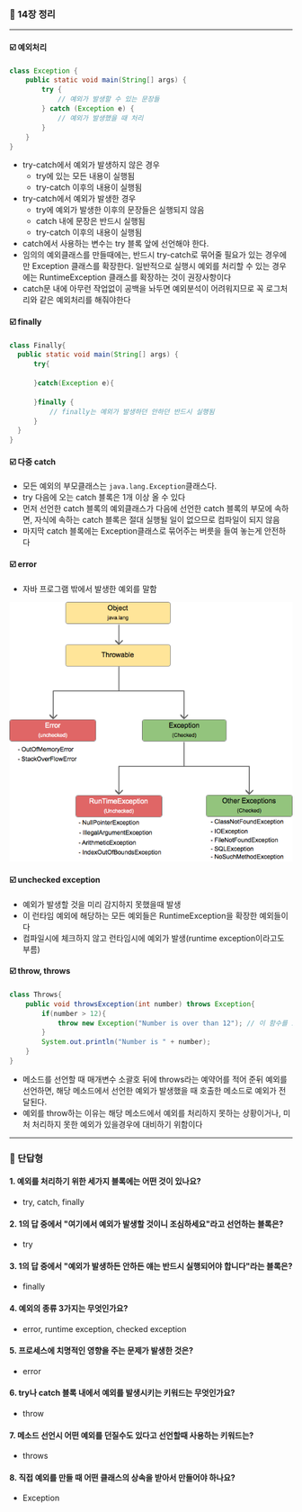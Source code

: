 ### 💭 14장 정리

---

#### ☑️ 예외처리

```java
class Exception {
    public static void main(String[] args) {
        try {
            // 예외가 발생할 수 있는 문장들
        } catch (Exception e) {
            // 예외가 발생했을 때 처리
        }
    }
}
```

- try-catch에서 예외가 발생하지 않은 경우
  - try에 있는 모든 내용이 실행됨
  - try-catch 이후의 내용이 실행됨
- try-catch에서 예외가 발생한 경우
  - try에 예외가 발생한 이후의 문장들은 실행되지 않음
  - catch 내에 문장은 반드시 실행됨
  - try-catch 이후의 내용이 실행됨
- catch에서 사용하는 변수는 try 블록 앞에 선언해야 한다.
- 임의의 예외클래스를 만들때에는, 반드시 try-catch로 묶어줄 필요가 있는 경우에만 Exception 클래스를 확장한다. 일반적으로 실행시 예외를 처리할 수 있는 경우에는 RuntimeException 클래스를 확장하는 것이 권장사항이다
- catch문 내에 아무런 작업없이 공백을 놔두면 예외분석이 어려워지므로 꼭 로그처리와 같은 예외처리를 해줘야한다

#### ☑️ finally
```java
class Finally{
  public static void main(String[] args) {
      try{
          
      }catch(Exception e){
          
      }finally {
          // finally는 예외가 발생하던 안하던 반드시 실행됨
      }
  }
}
```

#### ☑️ 다중 catch

- 모든 예외의 부모클래스는 `java.lang.Exception`클래스다.
- try 다음에 오는 catch 블록은 1개 이상 올 수 있다
- 먼저 선언한 catch 블록의 예외클래스가 다음에 선언한 catch 블록의 부모에 속하면, 자식에 속하는 catch 블록은 절대 실행될 일이 없으므로 컴파일이 되지 않음
- 마지막 catch 블록에는 Exception클래스로 묶어주는 버릇을 들여 놓는게 안전하다

#### ☑️ error

- 자바 프로그램 밖에서 발생한 예외를 말함

![img.png](img.png)

#### ☑️ unchecked exception

- 예외가 발생할 것을 미리 감지하지 못했을때 발생
- 이 런타임 예외에 해당하는 모든 예외들은 RuntimeException을 확장한 예외들이다
- 컴파일시에 체크하지 않고 런타임시에 예외가 발생(runtime exception이라고도 부름)

#### ☑️ throw, throws

```java
class Throws{
    public void throwsException(int number) throws Exception{
        if(number > 12){
            throw new Exception("Number is over than 12"); // 이 함수를 호출한 메인메소드로 예외가 전달됨
        }
        System.out.println("Number is " + number);
    }
}
```

- 메소드를 선언할 때 매개변수 소괄호 뒤에 throws라는 예약어를 적어 준뒤 예외를 선언하면, 해당 메소드에서 선언한 예외가 발생했을 때 호출한 메소드로 예외가 전달된다.
- 예외를 throw하는 이유는 해당 메소드에서 예외를 처리하지 못하는 상황이거나, 미처 처리하지 못한 예외가 있을경우에 대비하기 위함이다

---

### 💭 단답형

#### 1. 예외를 처리하기 위한 세가지 블록에는 어떤 것이 있나요?

- try, catch, finally

#### 2. 1의 답 중에서 "여기에서 예외가 발생할 것이니 조심하세요"라고 선언하는 블록은?

- try

#### 3. 1의 답 중에서 "예외가 발생하든 안하든 얘는 반드시 실행되어야 합니다"라는 블록은?

- finally

#### 4. 예외의 종류 3가지는 무엇인가요?

- error, runtime exception, checked exception

#### 5. 프로세스에 치명적인 영향을 주는 문제가 발생한 것은?

- error

#### 6. try나 catch 블록 내에서 예외를 발생시키는 키워드는 무엇인가요?

- throw

#### 7. 메소드 선언시 어떤 예외를 던질수도 있다고 선언할때 사용하는 키워드는?

- throws

#### 8. 직접 예외를 만들 때 어떤 클래스의 상속을 받아서 만들어야 하나요?

- Exception